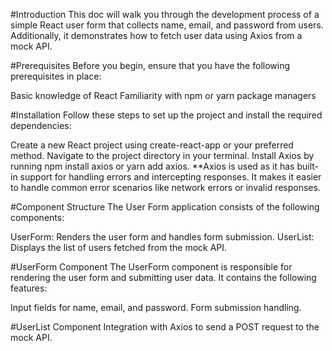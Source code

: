 
#Introduction
This doc will walk you through the development process of a simple React user form that collects name, email, and password from users. Additionally, it demonstrates how to fetch user data using Axios from a mock API.

#Prerequisites
Before you begin, ensure that you have the following prerequisites in place:

Basic knowledge of React
Familiarity with npm or yarn package managers

#Installation
Follow these steps to set up the project and install the required dependencies:

Create a new React project using create-react-app or your preferred method.
Navigate to the project directory in your terminal.
Install Axios by running npm install axios or yarn add axios.
**Axios is used as it has built-in support for handling errors and intercepting responses. It makes it easier to handle common error scenarios like network errors or invalid responses. 

#Component Structure
The User Form application consists of the following components:

UserForm: Renders the user form and handles form submission.
UserList: Displays the list of users fetched from the mock API.

#UserForm Component
The UserForm component is responsible for rendering the user form and submitting user data. It contains the following features:

Input fields for name, email, and password.
Form submission handling.

#UserList Component
Integration with Axios to send a POST request to the mock API.
